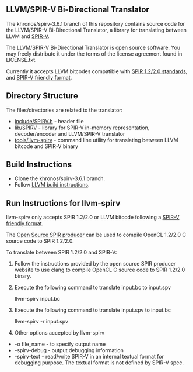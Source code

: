 LLVM/SPIR-V Bi-Directional Translator
-------------------------------------

The khronos/spirv-3.6.1 branch of this repository contains source code for the LLVM/SPIR-V Bi-Directional Translator, a library for translating between LLVM and [SPIR-V](https://www.khronos.org/registry/spir-v/).

The LLVM/SPIR-V Bi-Directional Translator is open source software. You may freely distribute it under the terms of the license agreement found in LICENSE.txt.

Currently it accepts LLVM bitcodes compatible with [SPIR 1.2/2.0 standards](https://www.khronos.org/registry/spir/), and [SPIR-V friendly format](https://github.com/KhronosGroup/SPIRV-LLVM/blob/khronos/spirv-3.6.1/docs/SPIRVRepresentationInLLVM.rst).

Directory Structure
-------------------

The files/directories are related to the translator:

* [include/SPIRV.h](https://github.com/KhronosGroup/SPIRV-LLVM/blob/khronos/spirv-3.6.1/include/SPIRV.h) - header file
* [lib/SPIRV](https://github.com/KhronosGroup/SPIRV-LLVM/tree/khronos/spirv-3.6.1/lib/SPIRV) - library for SPIR-V in-memory representation, decoder/encoder and LLVM/SPIR-V translator
* [tools/llvm-spirv](https://github.com/KhronosGroup/SPIRV-LLVM/tree/khronos/spirv-3.6.1/tools/llvm-spirv) - command line utility for translating between LLVM bitcode and SPIR-V binary

Build Instructions
------------------

* Clone the khronos/spirv-3.6.1 branch.
* Follow [LLVM build instructions](http://llvm.org/docs/GettingStarted.html).

Run Instructions for llvm-spirv
----------------

llvm-spirv only accepts SPIR 1.2/2.0 or LLVM bitcode following a [SPIR-V friendly format](https://github.com/KhronosGroup/SPIRV-LLVM/blob/khronos/spirv-3.6.1/docs/SPIRVRepresentationInLLVM.rst).

The [Open Source SPIR producer](https://github.com/KhronosGroup/SPIR) can be used to compile OpenCL 1.2/2.0 C source code to SPIR 1.2/2.0.

To translate between SPIR 1.2/2.0 and SPIR-V:

1. Follow the instructions provided by the open source SPIR producer website to use clang to compile OpenCL C source code to SPIR 1.2/2.0 binary.

2. Execute the following command to translate input.bc to input.spv

    llvm-spirv input.bc

3. Execute the following command to translate input.spv to input.bc

    llvm-spirv -r input.spv

4. Other options accepted by llvm-spirv

* -o file_name - to specify output name
* -spirv-debug - output debugging information
* -spirv-text - read/write SPIR-V in an internal textual format for debugging purpose. The textual format is not defined by SPIR-V spec.